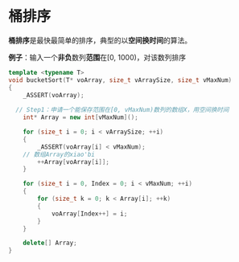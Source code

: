 # 桶排序
**桶排序**是最快最简单的排序，典型的以**空间换时间**的算法。

**例子**：输入一个**非负**数列**范围**在\[0, 1000)，对该数列排序
```C++
template <typename T>
void bucketSort(T* voArray, size_t vArraySize, size_t vMaxNum)
{
	_ASSERT(voArray);
  
  // Step1：申请一个能保存范围在[0, vMaxNum)数列的数组X，用空间换时间
	int* Array = new int[vMaxNum]();

	for (size_t i = 0; i < vArraySize; ++i)
	{
		_ASSERT(voArray[i] < vMaxNum);
    // 数组Array的xiao'bi
		++Array[voArray[i]];
	}

	for (size_t i = 0, Index = 0; i < vMaxNum; ++i)
	{
		for (size_t k = 0; k < Array[i]; ++k)
		{
			voArray[Index++] = i;
		}
	}

	delete[] Array;
}
```
